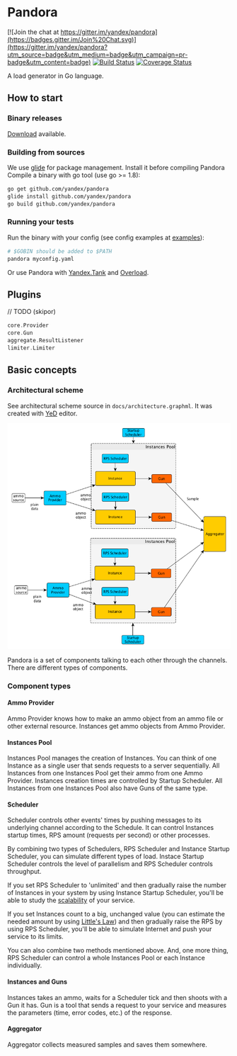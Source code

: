 # Pandora

[![Join the chat at https://gitter.im/yandex/pandora](https://badges.gitter.im/Join%20Chat.svg)](https://gitter.im/yandex/pandora?utm_source=badge&utm_medium=badge&utm_campaign=pr-badge&utm_content=badge)
[![Build Status](https://travis-ci.org/yandex/pandora.svg)](https://travis-ci.org/yandex/pandora)
[![Coverage Status](https://coveralls.io/repos/yandex/pandora/badge.svg?branch=master&service=github)](https://coveralls.io/github/yandex/pandora?branch=master)

A load generator in Go language.

## How to start

### Binary releases
[Download](https://github.com/yandex/pandora/releases) available.

### Building from sources
We use [glide](https://glide.sh) for package management. Install it before compiling Pandora
Compile a binary with go tool (use go >= 1.8):
```bash
go get github.com/yandex/pandora
glide install github.com/yandex/pandora
go build github.com/yandex/pandora
```

### Running your tests
Run the binary with your config (see config examples at [examples](https://github.com/yandex/pandora/tree/master/cli/config)):

```bash
# $GOBIN should be added to $PATH
pandora myconfig.yaml
```

Or use Pandora with [Yandex.Tank](http://yandextank.readthedocs.org/en/latest/configuration.html#pandora) and
[Overload](https://overload.yandex.net).


## Plugins

// TODO (skipor)


```go
core.Provider
core.Gun
aggregate.ResultListener
limiter.Limiter
```

## Basic concepts

### Architectural scheme

See architectural scheme source in ```docs/architecture.graphml```. It was created with
[YeD](https://www.yworks.com/en/products/yfiles/yed/) editor.

![Architectural scheme](/docs/architecture.png)

Pandora is a set of components talking to each other through the channels. There are different types of components.

### Component types

#### Ammo Provider

Ammo Provider knows how to make an ammo object from an ammo file or other external resource. Instances get ammo objects
from Ammo Provider.

#### Instances Pool

Instances Pool manages the creation of Instances. You can think of one Instance as a single user that sends requests to
a server sequentially. All Instances from one Instances Pool get their ammo from one Ammo Provider. Instances creation
times are controlled by Startup Scheduler. All Instances from one Instances Pool also have Guns of the same type.

#### Scheduler

Scheduler controls other events' times by pushing messages to its underlying channel according to the Schedule.
It can control Instances startup times, RPS amount (requests per second) or other processes.

By combining two types of Schedulers, RPS Scheduler and Instance Startup Scheduler, you can simulate different types of load.
Instace Startup Scheduler controls the level of parallelism and RPS Scheduler controls throughput.

If you set RPS Scheduler to 'unlimited' and then gradually raise the number of Instances in your system by using Instance
Startup Scheduler, you'll be able to study the [scalability](http://www.perfdynamics.com/Manifesto/USLscalability.html)
of your service. 

If you set Instances count to a big, unchanged value (you can estimate the needed amount by using
[Little's Law](https://en.wikipedia.org/wiki/Little%27s_law)) and then gradually raise the RPS by using RPS Scheduler,
you'll be able to simulate Internet and push your service to its limits.

You can also combine two methods mentioned above. And, one more thing, RPS Scheduler can control a whole Instances Pool or
each Instance individually.

#### Instances and Guns
Instances takes an ammo, waits for a Scheduler tick and then shoots with a Gun it has. Gun is a tool that sends
a request to your service and measures the parameters (time, error codes, etc.) of the response.

#### Aggregator
Aggregator collects measured samples and saves them somewhere.
